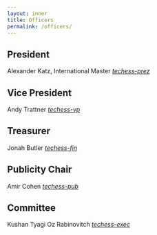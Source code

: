 ```yaml
---
layout: inner
title: Officers
permalink: /officers/
---
```


## President
Alexander Katz, International Master
_[techess-prez](mailto:techess-prez@mit.edu)_


## Vice President
Andy Trattner
_[techess-vp](mailto:techess-vp@mit.edu)_

## Treasurer
Jonah Butler
_[techess-fin](mailto:techess-fin@mit.edu)_

## Publicity Chair
Amir Cohen
_[techess-pub](mailto:techess-pub@mit.edu)_

## Committee
Kushan Tyagi
Oz Rabinovitch
_[techess-exec](mailto:techess-exec@mit.edu)_
